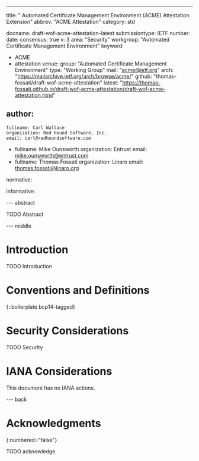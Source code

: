 ---
title: " Automated Certificate Management Environment (ACME) Attestation Extension"
abbrev: "ACME Attestation"
category: std

docname: draft-wof-acme-attestation-latest
submissiontype: IETF
number:
date:
consensus: true
v: 3
area: "Security"
workgroup: "Automated Certificate Management Environment"
keyword:
 - ACME
 - attestation
venue:
  group: "Automated Certificate Management Environment"
  type: "Working Group"
  mail: "acme@ietf.org"
  arch: "https://mailarchive.ietf.org/arch/browse/acme/"
  github: "thomas-fossati/draft-wof-acme-attestation"
  latest: "https://thomas-fossati.github.io/draft-wof-acme-attestation/draft-wof-acme-attestation.html"

author:
 -
    fullname: Carl Wallace
    organization: Red Hound Software, Inc.
    email: carl@redhoundsoftware.com
 -
    fullname: Mike Ounsworth
    organization: Entrust
    email: mike.ounsworth@entrust.com
 -
    fullname: Thomas Fossati
    organization: Linaro
    email: thomas.fossati@linaro.org

normative:

informative:


--- abstract

TODO Abstract


--- middle

# Introduction

TODO Introduction


# Conventions and Definitions

{::boilerplate bcp14-tagged}


# Security Considerations

TODO Security


# IANA Considerations

This document has no IANA actions.


--- back

# Acknowledgments
{:numbered="false"}

TODO acknowledge.
